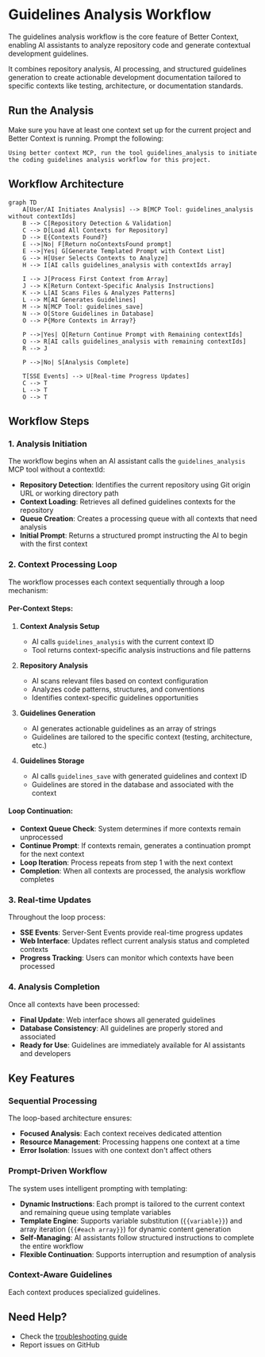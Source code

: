 # Guidelines Analysis Workflow

The guidelines analysis workflow is the core feature of Better Context, enabling AI assistants to analyze repository code and generate contextual development guidelines.

It combines repository analysis, AI processing, and structured guidelines generation to create actionable development documentation tailored to specific contexts like testing, architecture, or documentation standards.

## Run the Analysis

Make sure you have at least one context set up for the current project and Better Context is running. Prompt the following:

```
Using better context MCP, run the tool guidelines_analysis to initiate the coding guidelines analysis workflow for this project.
```

## Workflow Architecture

```mermaid
graph TD
    A[User/AI Initiates Analysis] --> B[MCP Tool: guidelines_analysis without contextIds]
    B --> C[Repository Detection & Validation]
    C --> D[Load All Contexts for Repository]
    D --> E{Contexts Found?}
    E -->|No| F[Return noContextsFound prompt]
    E -->|Yes| G[Generate Templated Prompt with Context List]
    G --> H[User Selects Contexts to Analyze]
    H --> I[AI calls guidelines_analysis with contextIds array]

    I --> J[Process First Context from Array]
    J --> K[Return Context-Specific Analysis Instructions]
    K --> L[AI Scans Files & Analyzes Patterns]
    L --> M[AI Generates Guidelines]
    M --> N[MCP Tool: guidelines_save]
    N --> O[Store Guidelines in Database]
    O --> P{More Contexts in Array?}

    P -->|Yes| Q[Return Continue Prompt with Remaining contextIds]
    Q --> R[AI calls guidelines_analysis with remaining contextIds]
    R --> J

    P -->|No| S[Analysis Complete]

    T[SSE Events] --> U[Real-time Progress Updates]
    C --> T
    L --> T
    O --> T
```

## Workflow Steps

### 1. Analysis Initiation

The workflow begins when an AI assistant calls the `guidelines_analysis` MCP tool without a contextId:

- **Repository Detection**: Identifies the current repository using Git origin URL or working directory path
- **Context Loading**: Retrieves all defined guidelines contexts for the repository
- **Queue Creation**: Creates a processing queue with all contexts that need analysis
- **Initial Prompt**: Returns a structured prompt instructing the AI to begin with the first context

### 2. Context Processing Loop

The workflow processes each context sequentially through a loop mechanism:

#### Per-Context Steps:

1. **Context Analysis Setup**

   - AI calls `guidelines_analysis` with the current context ID
   - Tool returns context-specific analysis instructions and file patterns

2. **Repository Analysis**

   - AI scans relevant files based on context configuration
   - Analyzes code patterns, structures, and conventions
   - Identifies context-specific guidelines opportunities

3. **Guidelines Generation**

   - AI generates actionable guidelines as an array of strings
   - Guidelines are tailored to the specific context (testing, architecture, etc.)

4. **Guidelines Storage**
   - AI calls `guidelines_save` with generated guidelines and context ID
   - Guidelines are stored in the database and associated with the context

#### Loop Continuation:

- **Context Queue Check**: System determines if more contexts remain unprocessed
- **Continue Prompt**: If contexts remain, generates a continuation prompt for the next context
- **Loop Iteration**: Process repeats from step 1 with the next context
- **Completion**: When all contexts are processed, the analysis workflow completes

### 3. Real-time Updates

Throughout the loop process:

- **SSE Events**: Server-Sent Events provide real-time progress updates
- **Web Interface**: Updates reflect current analysis status and completed contexts
- **Progress Tracking**: Users can monitor which contexts have been processed

### 4. Analysis Completion

Once all contexts have been processed:

- **Final Update**: Web interface shows all generated guidelines
- **Database Consistency**: All guidelines are properly stored and associated
- **Ready for Use**: Guidelines are immediately available for AI assistants and developers

## Key Features

### Sequential Processing

The loop-based architecture ensures:

- **Focused Analysis**: Each context receives dedicated attention
- **Resource Management**: Processing happens one context at a time
- **Error Isolation**: Issues with one context don't affect others

### Prompt-Driven Workflow

The system uses intelligent prompting with templating:

- **Dynamic Instructions**: Each prompt is tailored to the current context and remaining queue using template variables
- **Template Engine**: Supports variable substitution (`{{variable}}`) and array iteration (`{{#each array}}`) for dynamic content generation
- **Self-Managing**: AI assistants follow structured instructions to complete the entire workflow
- **Flexible Continuation**: Supports interruption and resumption of analysis

### Context-Aware Guidelines

Each context produces specialized guidelines.

## Need Help?

- Check the [troubleshooting guide](./troubleshooting.md)
- Report issues on GitHub
